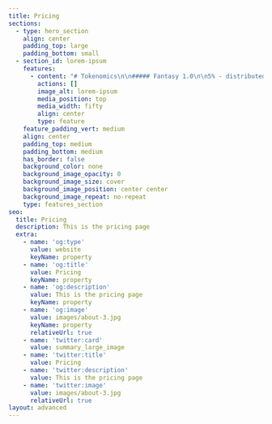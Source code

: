 ```yaml
---
title: Pricing
sections:
  - type: hero_section
    align: center
    padding_top: large
    padding_bottom: small
  - section_id: lorem-ipsum
    features:
      - content: "# Tokenomics\n\n##### Fantasy 1.0\n\n5% - distributed to top creators\_ who use fantasy platform it will be based on perks\n\n0.8% - Team\_\n\n30%\_ - Presale\n\n8%\_ - Seed sale\n\n5% - Marketing\_\n\n1%\_ - Distributed to fantasy users\_\n\n45%\_ - Burn\n"
        actions: []
        image_alt: lorem-ipsum
        media_position: top
        media_width: fifty
        align: center
        type: feature
    feature_padding_vert: medium
    align: center
    padding_top: medium
    padding_bottom: medium
    has_border: false
    background_color: none
    background_image_opacity: 0
    background_image_size: cover
    background_image_position: center center
    background_image_repeat: no-repeat
    type: features_section
seo:
  title: Pricing
  description: This is the pricing page
  extra:
    - name: 'og:type'
      value: website
      keyName: property
    - name: 'og:title'
      value: Pricing
      keyName: property
    - name: 'og:description'
      value: This is the pricing page
      keyName: property
    - name: 'og:image'
      value: images/about-3.jpg
      keyName: property
      relativeUrl: true
    - name: 'twitter:card'
      value: summary_large_image
    - name: 'twitter:title'
      value: Pricing
    - name: 'twitter:description'
      value: This is the pricing page
    - name: 'twitter:image'
      value: images/about-3.jpg
      relativeUrl: true
layout: advanced
---
```

